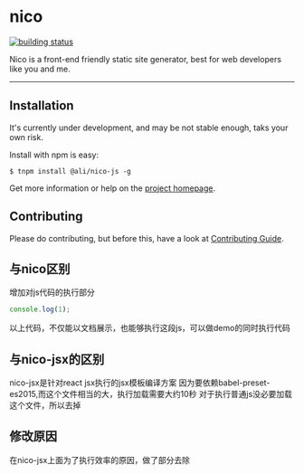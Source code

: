 # nico

[![building status](https://secure.travis-ci.org/lepture/nico.png?branch=master)](https://travis-ci.org/lepture/nico)

Nico is a front-end friendly static site generator, best for web developers like you and me.

-----------


## Installation

It's currently under development, and may be not stable enough, taks your own risk.

Install with npm is easy:

```
$ tnpm install @ali/nico-js -g
```

Get more information or help on the [project homepage](http://lab.lepture.com/nico/).


## Contributing

Please do contributing, but before this, have a look at [Contributing Guide](https://github.com/lepture/nico/blob/master/CONTRIBUTING.md).


## 与nico区别

增加对js代码的执行部分
````js
console.log(1);
````

以上代码，不仅能以文档展示，也能够执行这段js，可以做demo的同时执行代码

## 与nico-jsx的区别
nico-jsx是针对react jsx执行的jsx模板编译方案
因为要依赖babel-preset-es2015,而这个文件相当的大，执行加载需要大约10秒
对于执行普通js没必要加载这个文件，所以去掉

## 修改原因
在nico-jsx上面为了执行效率的原因，做了部分去除
